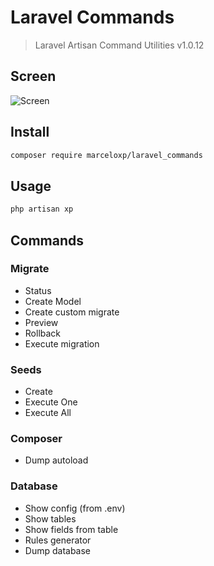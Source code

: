 # Laravel Commands

> Laravel Artisan Command Utilities v1.0.12

## Screen

![Screen](https://raw.githubusercontent.com/marceloxp/laravel_commands/master/screen-v3.png "Screen")

## Install

```bash
composer require marceloxp/laravel_commands
```

## Usage

```bash
php artisan xp
```

## Commands

### Migrate

- Status
- Create Model
- Create custom migrate
- Preview
- Rollback
- Execute migration

### Seeds

- Create
- Execute One
- Execute All

### Composer

- Dump autoload

### Database

- Show config (from .env)
- Show tables
- Show fields from table
- Rules generator
- Dump database